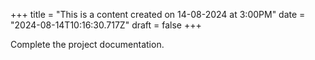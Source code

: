 +++
title = "This is a content created on 14-08-2024 at 3:00PM"
date = "2024-08-14T10:16:30.717Z"
draft = false
+++

  Complete the project documentation.
        